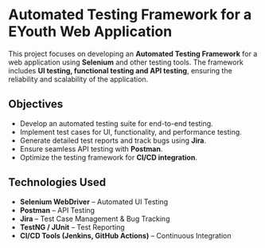 # Automated Testing Framework for a EYouth Web Application

This project focuses on developing an **Automated Testing Framework** for a web application using **Selenium** and other testing tools. The framework includes **UI testing, functional testing and API testing**, ensuring the reliability and scalability of the application. 

## Objectives
- Develop an automated testing suite for end-to-end testing.
- Implement test cases for UI, functionality, and performance testing.
- Generate detailed test reports and track bugs using **Jira**.
- Ensure seamless API testing with **Postman**.
- Optimize the testing framework for **CI/CD integration**.

## Technologies Used
- **Selenium WebDriver** – Automated UI Testing
- **Postman** – API Testing
- **Jira** – Test Case Management & Bug Tracking
- **TestNG / JUnit** – Test Reporting
- **CI/CD Tools (Jenkins, GitHub Actions)** – Continuous Integration
